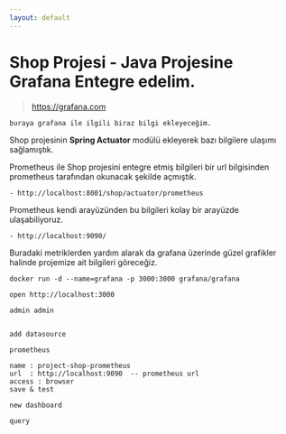 ```yaml
---
layout: default
---
```

# Shop Projesi - Java Projesine Grafana Entegre edelim.

> https://grafana.com

``
	buraya grafana ile ilgili biraz bilgi ekleyeceğim.
``

Shop projesinin **Spring Actuator** modülü ekleyerek bazı bilgilere ulaşımı sağlamıştık.

Prometheus ile Shop projesini entegre etmiş bilgileri bir url bilgisinden prometheus tarafından okunacak şekilde açmıştık.

```
- http://localhost:8001/shop/actuator/prometheus
```

Prometheus kendi arayüzünden bu bilgileri kolay bir arayüzde ulaşabiliyoruz.
```
- http://localhost:9090/
```

Buradaki metriklerden yardım alarak da grafana üzerinde güzel grafikler halinde projemize ait bilgileri göreceğiz.

```
docker run -d --name=grafana -p 3000:3000 grafana/grafana

open http://localhost:3000

admin admin


add datasource 

prometheus

name : project-shop-prometheus
url  : http://localhost:9090  -- prometheus url
access : browser
save & test

new dashboard

query



